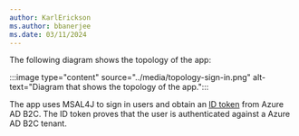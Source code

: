 ```yaml
---
author: KarlErickson
ms.author: bbanerjee
ms.date: 03/11/2024
---
```


The following diagram shows the topology of the app:

:::image type="content" source="../media/topology-sign-in.png" alt-text="Diagram that shows the topology of the app.":::

The app uses MSAL4J to sign in users and obtain an [ID token](/entra/identity-platform/id-tokens) from Azure AD B2C. The ID token proves that the user is authenticated against a Azure AD B2C tenant.

